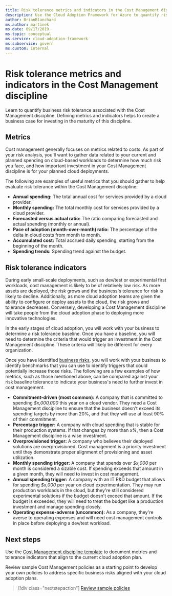 ```yaml
---
title: Risk tolerance metrics and indicators in the Cost Management discipline
description: Use the Cloud Adoption Framework for Azure to quantify risk tolerance metrics and indicators for cost management in cloud governance.
author: BrianBlanchard
ms.author: martinek
ms.date: 09/17/2019
ms.topic: conceptual
ms.service: cloud-adoption-framework
ms.subservice: govern
ms.custom: internal
---
```


# Risk tolerance metrics and indicators in the Cost Management discipline

Learn to quantify business risk tolerance associated with the Cost Management discipline. Defining metrics and indicators helps to create a business case for investing in the maturity of this discipline.

## Metrics

Cost management generally focuses on metrics related to costs. As part of your risk analysis, you'll want to gather data related to your current and planned spending on cloud-based workloads to determine how much risk you face, and how important investment in your Cost Management discipline is for your planned cloud deployments.

The following are examples of useful metrics that you should gather to help evaluate risk tolerance within the Cost Management discipline:

- **Annual spending:** The total annual cost for services provided by a cloud provider.
- **Monthly spending:** The total monthly cost for services provided by a cloud provider.
- **Forecasted versus actual ratio:** The ratio comparing forecasted and actual spending (monthly or annual).
- **Pace of adoption (month-over-month) ratio:** The percentage of the delta in cloud costs from month to month.
- **Accumulated cost:** Total accrued daily spending, starting from the beginning of the month.
- **Spending trends:** Spending trend against the budget.

## Risk tolerance indicators

During early small-scale deployments, such as dev/test or experimental first workloads, cost management is likely to be of relatively low risk. As more assets are deployed, the risk grows and the business's tolerance for risk is likely to decline. Additionally, as more cloud adoption teams are given the ability to configure or deploy assets to the cloud, the risk grows and tolerance decreases. Conversely, developing a Cost Management discipline will take people from the cloud adoption phase to deploying more innovative technologies.

In the early stages of cloud adoption, you will work with your business to determine a risk tolerance baseline. Once you have a baseline, you will need to determine the criteria that would trigger an investment in the Cost Management discipline. These criteria will likely be different for every organization.

Once you have identified [business risks](./business-risks.md), you will work with your business to identify benchmarks that you can use to identify triggers that could potentially increase those risks. The following are a few examples of how metrics, such as those mentioned above, can be compared against your risk baseline tolerance to indicate your business's need to further invest in cost management.

- **Commitment-driven (most common):** A company that is committed to spending *$x,000,000* this year on a cloud vendor. They need a Cost Management discipline to ensure that the business doesn't exceed its spending targets by more than 20%, and that they will use at least 90% of their commitment.
- **Percentage trigger:** A company with cloud spending that is stable for their production systems. If that changes by more than *x%*, then a Cost Management discipline is a wise investment.
- **Overprovisioned trigger:** A company who believes their deployed solutions are overprovisioned. Cost management is a priority investment until they demonstrate proper alignment of provisioning and asset utilization.
- **Monthly spending trigger:** A company that spends over *$x,000* per month is considered a sizable cost. If spending exceeds that amount in a given month, they will need to invest in cost management.
- **Annual spending trigger:** A company with an IT R&D budget that allows for spending *$x,000* per year on cloud experimentation. They may run production workloads in the cloud, but they're still considered experimental solutions if the budget doesn't exceed that amount. If the budget is exceeded, they will need to treat the budget like a production investment and manage spending closely.
- **Operating expense-adverse (uncommon):** As a company, they're averse to operating expenses and will need cost management controls in place before deploying a dev/test workload.

## Next steps

Use the [Cost Management discipline template](./template.md) to document metrics and tolerance indicators that align to the current cloud adoption plan.

Review sample Cost Management policies as a starting point to develop your own policies to address specific business risks aligned with your cloud adoption plans.

> [!div class="nextstepaction"]
> [Review sample policies](./policy-statements.md)
